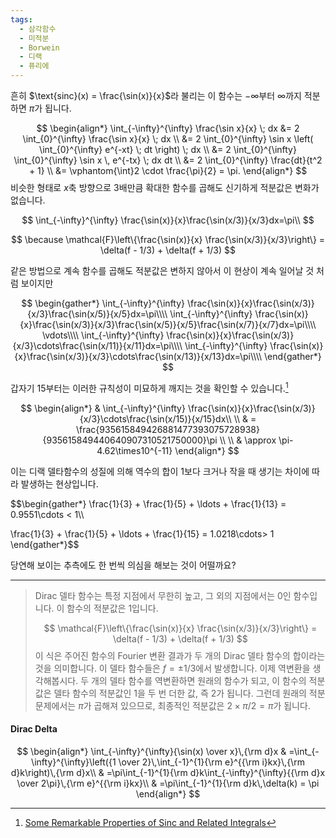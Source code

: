 ```yaml
---
tags:
  - 삼각함수
  - 미적분
  - Borwein
  - 디랙
  - 퓨리에
---
```

흔히 $\text{sinc}(x) = \frac{\sin(x)}{x}$라 불리는 이 함수는  $-\infty$부터 $\infty$까지 적분하면 $\pi$가 됩니다. 

$$
\begin{align*}
\int_{-\infty}^{\infty} \frac{\sin x}{x} \; dx
&= 2 \int_{0}^{\infty} \frac{\sin x}{x} \; dx \\
&= 2 \int_{0}^{\infty} \sin x \left( \int_{0}^{\infty} e^{-xt} \; dt \right) \; dx \\
&= 2 \int_{0}^{\infty} \int_{0}^{\infty}  \sin x \, e^{-tx} \; dx dt \\
&= 2 \int_{0}^{\infty} \frac{dt}{t^2 + 1} \\
&= \vphantom{\int}2 \cdot \frac{\pi}{2} = \pi.
\end{align*}
$$
비슷한 형태로 $x$축 방향으로 $3$배만큼 확대한 함수를 곱해도 신기하게 적분값은 변화가 없습니다.

$$
\int_{-\infty}^{\infty} \frac{\sin(x)}{x}\frac{\sin(x/3)}{x/3}dx=\pi\\
$$

$$
\because \mathcal{F}\left\{\frac{\sin(x)}{x} \frac{\sin(x/3)}{x/3}\right\} = \delta(f - 1/3) + \delta(f + 1/3)
$$

 같은 방법으로 계속 함수를 곱해도 적분값은 변하지 않아서 이 현상이 계속 일어날 것 처럼 보이지만

$$
\begin{gather*}
\int_{-\infty}^{\infty} \frac{\sin(x)}{x}\frac{\sin(x/3)}{x/3}\frac{\sin(x/5)}{x/5}dx=\pi\\\\
\int_{-\infty}^{\infty} \frac{\sin(x)}{x}\frac{\sin(x/3)}{x/3}\frac{\sin(x/5)}{x/5}\frac{\sin(x/7)}{x/7}dx=\pi\\\\
\vdots\\\\
\int_{-\infty}^{\infty} \frac{\sin(x)}{x}\frac{\sin(x/3)}{x/3}\cdots\frac{\sin(x/11)}{x/11}dx=\pi\\\\
\int_{-\infty}^{\infty} \frac{\sin(x)}{x}\frac{\sin(x/3)}{x/3}\cdots\frac{\sin(x/13)}{x/13}dx=\pi\\\\
\end{gather*}
$$

갑자기 $15$부터는 이러한 규칙성이 미묘하게 깨지는 것을 확인할 수 있습니다.[^1]

$$
\begin{align*}
& \int_{-\infty}^{\infty} \frac{\sin(x)}{x}\frac{\sin(x/3)}{x/3}\cdots\frac{\sin(x/15)}{x/15}dx\\
\\
& = \frac{935615849426881477393075728938}{935615849440640907310521750000}\pi \\
\\
& \approx \pi-4.62\times10^{-11}
\end{align*}
$$

이는 디랙 델타함수의 성질에 의해 역수의 합이 $1$보다 크거나 작을 때 생기는 차이에 따라 발생하는 현상입니다.

$$\begin{gather*}
\frac{1}{3} + \frac{1}{5} + \ldots + \frac{1}{13} = 0.9551\cdots < 1\\\\

\frac{1}{3} + \frac{1}{5} + \ldots + \frac{1}{15} = 1.0218\cdots> 1
\end{gather*}$$



당연해 보이는 추측에도 한 번씩 의심을 해보는 것이 어떨까요?  

---
> Dirac 델타 함수는 특정 지점에서 무한히 높고, 그 외의 지점에서는 0인 함수입니다. 이 함수의 적분값은 1입니다.
> 
> $$
\mathcal{F}\left\{\frac{\sin(x)}{x} \frac{\sin(x/3)}{x/3}\right\} = \delta(f - 1/3) + \delta(f + 1/3)
$$
 이 식은 주어진 함수의 Fourier 변환 결과가 두 개의 Dirac 델타 함수의 합이라는 것을 의미합니다. 이 델타 함수들은 $f = \pm 1/3$에서 발생합니다.
  이제 역변환을 생각해봅시다. 두 개의 델타 함수를 역변환하면 원래의 함수가 되고, 이 함수의 적분값은 델타 함수의 적분값인 1을 두 번 더한 값, 즉 2가 됩니다. 그런데 원래의 적분 문제에서는 $\pi$가 곱해져 있으므로, 최종적인 적분값은 $2 \times \pi/2 = \pi$가 됩니다.

#### Dirac Delta

$$
\begin{align*}
\int_{-\infty}^{\infty}{\sin(x) \over x}\,{\rm d}x & =\int_{-\infty}^{\infty}\left({1 \over 2}\,\int_{-1}^{1}{\rm e}^{{\rm i}kx}\,{\rm d}k\right)\,{\rm d}x\\
& =\pi\int_{-1}^{1}{\rm d}k\int_{-\infty}^{\infty}{{\rm d}x \over 2\pi}\,{\rm e}^{{\rm i}kx}\\
& =\pi\int_{-1}^{1}{\rm d}k\,\delta(k) = \pi
\end{align*}
$$

[^1]: [Some Remarkable Properties of Sinc and Related Integrals](https://carmamaths.org/resources/db90/pdfs/db90-119.00.pdf)